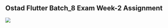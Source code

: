 <h2>          Ostad Flutter Batch_8 Exam Week-2 Assignment         </h2>
<img src="https://www.cylogy.com/wp-content/uploads/2024/05/flutter.png">

